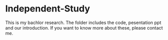 # Independent-Study
This is my bachlor research. The folder includes the code, pesentation ppt and our introduction. If you want to know more about these, please contact me.
